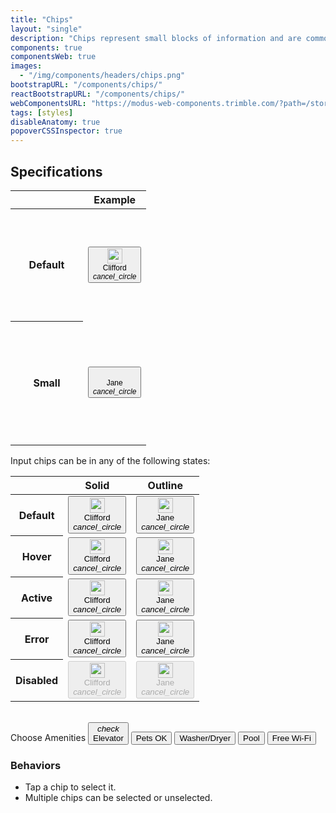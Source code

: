 ```yaml
---
title: "Chips"
layout: "single"
description: "Chips represent small blocks of information and are commonly used for input or filtering."
components: true
componentsWeb: true
images:
  - "/img/components/headers/chips.png"
bootstrapURL: "/components/chips/"
reactBootstrapURL: "/components/chips/"
webComponentsURL: "https://modus-web-components.trimble.com/?path=/story/components-chip--default"
tags: [styles]
disableAnatomy: true
popoverCSSInspector: true
---
```


## Specifications

<style>
[data-bs-theme=dark] .chip-solid:not(:disabled):not(.disabled):not(.error):active, [data-bs-theme=dark] .chip-solid:not(:disabled):not(.disabled):not(.error).active {
  background-color: #019AEB!important;
}
</style>

<link rel="stylesheet" href="https://cdn.jsdelivr.net/npm/@trimble-oss/modus-icons@1/dist/modus-solid/fonts/modus-icons.css">

<table class="table table-bordered">
  <thead class="thead-light">
    <tr>
      <th width="100"></th>
      <th>Example</th>
    </tr>
  </thead>
  <tbody>
    <tr style="height:180px">
      <th scope="row">Default</th>
      <td class="text-center align-middle py-5"><br><br>
        <button class="chip chip-solid chip-input pe-none"
          type="button"
          data-bs-toggle="popover"
          data-bs-custom-class="popover-css-inspector"
          data-bs-container="td"
          data-bs-placement="left"
          data-css-inspector-hide="text-align"
          style="font-size: 12px">
        <div class="chip-thumbnail">
          <img src="/img/headshot.png" height="24" width="24" alt="" />
        </div>
        <div class="chip-text">Clifford</div>
        <div class="chip-delete-right">
          <i class="modus-icons notranslate" aria-hidden="true">cancel_circle</i>
        </div>
      </button><br><br><br>
      </td>
    </tr>
    <tr>
      <th scope="row">Small</th>
      <td class="text-center align-middle py-5" style="height: 198px">
        <button class="chip chip-sm chip-solid chip-input pe-none"
          type="button"
          data-bs-toggle="popover"
          data-bs-custom-class="popover-css-inspector"
          data-bs-container="td"
          data-bs-placement="left"
          data-css-inspector-hide="text-align"
          style="font-size: 12px">
        <div class="chip-thumbnail">
          <img src="/img/headshot.png" height="16" width="16" alt="">
        </div>
        <div class="chip-text">Jane</div>
        <div class="chip-delete-right"><i class="modus-icons notranslate" aria-hidden="true">cancel_circle</i></div>
      </button>
      </td>
    </tr>
  </tbody>
</table>

Input chips can be in any of the following states:

<table class="table table-bordered">
  <thead class="thead-light">
    <tr>
      <th></th>
      <th>Solid</th>
      <th>Outline</th>
    </tr>
  </thead>
  <tbody>
    <tr>
      <th scope="row">Default</th>
      <td>
        <button class="chip chip-solid chip-input pe-none">
          <div class="chip-thumbnail">
            <img src="/img/headshot.png" height="24" width="24" alt="" />
          </div>
          <div class="chip-text">Clifford</div>
          <div class="chip-delete-right">
            <i class="modus-icons notranslate" aria-hidden="true">cancel_circle</i>
          </div>
        </button>
      </td>
      <td>
        <button class="chip chip-outline chip-input pe-none">
          <div class="chip-thumbnail">
            <img src="/img/headshot.png" height="24" width="24" alt="" />
          </div>
          <div class="chip-text">Jane</div>
          <div class="chip-delete-right">
            <i class="modus-icons notranslate" aria-hidden="true">cancel_circle</i>
          </div>
        </button>
      </td>
    </tr>
    <tr>
      <th scope="row">Hover</th>
      <td>
        <button class="chip chip-solid chip-input hover pe-none">
          <div class="chip-thumbnail">
            <img src="/img/headshot.png" height="24" width="24" alt="" />
          </div>
          <div class="chip-text">Clifford</div>
          <div class="chip-delete-right">
            <i class="modus-icons notranslate" aria-hidden="true">cancel_circle</i>
          </div>
        </button>
      </td>
      <td>
        <button class="chip chip-outline chip-input hover pe-none">
          <div class="chip-thumbnail">
            <img src="/img/headshot.png" height="24" width="24" alt="" />
          </div>
          <div class="chip-text">Jane</div>
          <div class="chip-delete-right">
            <i class="modus-icons notranslate" aria-hidden="true">cancel_circle</i>
          </div>
        </button>
      </td>
    </tr>
    <tr>
      <th scope="row">Active</th>
      <td>
        <button class="chip chip-solid chip-input active pe-none">
          <div class="chip-thumbnail">
            <img src="/img/headshot.png" height="24" width="24" alt="" />
          </div>
          <div class="chip-text">Clifford</div>
          <div class="chip-delete-right">
            <i class="modus-icons notranslate" aria-hidden="true">cancel_circle</i>
          </div>
        </button>
      </td>
      <td>
        <button class="chip chip-outline chip-input active pe-none">
          <div class="chip-thumbnail">
            <img src="/img/headshot.png" height="24" width="24" alt="" />
          </div>
          <div class="chip-text">Jane</div>
          <div class="chip-delete-right">
            <i class="modus-icons notranslate" aria-hidden="true">cancel_circle</i>
          </div>
        </button>
      </td>
    </tr>
    <tr>
      <th scope="row">Error</th>
      <td>
        <button class="chip chip-solid chip-input error pe-none">
          <div class="chip-thumbnail">
            <img src="/img/headshot.png" height="24" width="24" alt="" />
          </div>
          <div class="chip-text">Clifford</div>
          <div class="chip-delete-right">
            <i class="modus-icons notranslate" aria-hidden="true">cancel_circle</i>
          </div>
        </button>
      </td>
      <td>
        <button class="chip chip-outline chip-input error pe-none">
          <div class="chip-thumbnail">
            <img src="/img/headshot.png" height="24" width="24" alt="" />
          </div>
          <div class="chip-text">Jane</div>
          <div class="chip-delete-right">
            <i class="modus-icons notranslate" aria-hidden="true">cancel_circle</i>
          </div>
        </button>
      </td>
    </tr>
    <tr>
      <th scope="row">Disabled</th>
      <td>
        <button class="chip chip-solid chip-input disabled" disabled>
          <div class="chip-thumbnail">
            <img src="/img/headshot.png" loading="lazy" height="24" width="24" alt="" />
          </div>
          <div class="chip-text">Clifford</div>
          <div class="chip-delete-right">
            <i class="modus-icons notranslate" aria-hidden="true">cancel_circle</i>
          </div>
        </button>
      </td>
      <td>
        <button class="chip chip-outline chip-input disabled" disabled>
          <div class="chip-thumbnail">
            <img src="/img/headshot.png" loading="lazy" height="24" width="24" alt="" />
          </div>
          <div class="chip-text">Jane</div>
          <div class="chip-delete-right">
            <i class="modus-icons notranslate" aria-hidden="true">cancel_circle</i>
          </div>
        </button>
      </td>
    </tr>
  </tbody>
</table>
<br>

<div class="guide-example-block">
  <div class="guide-sample" id="filterChipsExample">
    <span class="h4 d-block">Choose Amenities</span>
    <button class="chip chip-solid chip-filter me-2 active">
      <div class="chip-icon-left"><i class="modus-icons notranslate" aria-hidden="true">check</i></div>
      <div class="chip-text">Elevator</div>
    </button>
    <button class="chip chip-solid chip-filter me-2">
      <div class="chip-text">Pets OK</div>
    </button>
    <button class="chip chip-solid chip-filter me-2">
      <div class="chip-text">Washer/Dryer</div>
    </button>
    <button class="chip chip-solid chip-filter me-2">
      <div class="chip-text">Pool</div>
    </button>
    <button class="chip chip-solid chip-filter me-2">
      <div class="chip-text">Free Wi-Fi</div>
    </button>
  </div>
</div>

### Behaviors

- Tap a chip to select it.
- Multiple chips can be selected or unselected.
